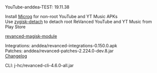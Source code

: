 YouTube-anddea-TEST: 19.11.38  

Install [Microg](https://github.com/ReVanced/GmsCore/releases) for non-root YouTube and YT Music APKs  
Use [zygisk-detach](https://github.com/j-hc/zygisk-detach) to detach root ReVanced YouTube and YT Music from Play Store  

[revanced-magisk-module](https://github.com/j-hc/revanced-magisk-module)
  
Integrations: anddea/revanced-integrations-0.150.0.apk  
Patches: anddea/revanced-patches-2.224.0-dev.8.jar  
[Changelog](https://github.com/anddea/revanced-patches/releases/tag/v2.224.0-dev.8)

CLI: j-hc/revanced-cli-4.6.0-all.jar    
